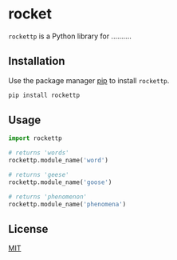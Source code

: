 # rocket

`rockettp` is a Python library for ..........

## Installation

Use the package manager [pip](https://pip.pypa.io/en/stable/) to install `rockettp`.

```bash
pip install rockettp
```

## Usage

```python
import rockettp

# returns 'words'
rockettp.module_name('word')

# returns 'geese'
rockettp.module_name('goose')

# returns 'phenomenon'
rockettp.module_name('phenomena')
```

## License
[MIT](https://choosealicense.com/licenses/mit/)